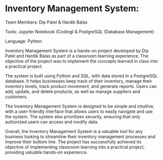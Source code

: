 # Inventory Management System:

Team Members: Dip Patel & Hardik Balas

Tools: Jupyter Notebook (Coding) & PostgreSQL (Database Management)

Language: Pyhton

Inventory Management System is a hands-on project developed by Dip Patel and Hardik Balas as part of a classroom learning experience. The objective of the project was to implement the concepts learned in class into a practical project.

The system is built using Python and SQL, with data stored in a PostgreSQL database. It helps businesses keep track of their inventory, manage their inventory levels, track product movement, and generate reports. Users can add, update, and delete products, as well as manage suppliers and customers.

The Inventory Management System is designed to be simple and intuitive, with a user-friendly interface that allows users to easily navigate and use the system. The system also prioritizes security, ensuring that only authorized users can access and modify data.

Overall, the Inventory Management System is a valuable tool for any business looking to streamline their inventory management processes and improve their bottom line. The project has successfully achieved its objective of implementing classroom learning into a practical project, providing valuable hands-on experience.
